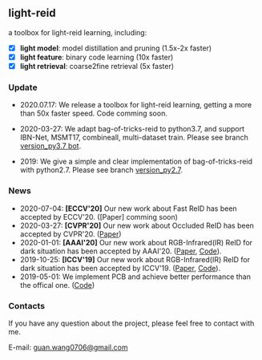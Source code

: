 ## light-reid
a toolbox for light-reid learning, including:
- [x] **light model**: model distillation and pruning (1.5x-2x faster)
- [x] **light feature**: binary code learning (10x faster)
- [x] **light retrieval**: coarse2fine retrieval (5x faster)

### Update
- 2020.07.17: We release a toolbox for light-reid learning, getting a more than 50x faster speed. Code comming soon.
* 2020-03-27: We adapt bag-of-tricks-reid to python3.7, and support IBN-Net, MSMT17, combineall, multi-dataset train. Please see branch [version_py3.7 bot](https://github.com/wangguanan/light-reid/tree/version_py3.7_bot).
- 2019: We give a simple and clear implementation of bag-of-tricks-reid with python2.7. Please see branch [version_py2.7](https://github.com/wangguanan/light-reid/tree/version_py2.7).

### News
* 2020-07-04: **[ECCV'20]** Our new work about Fast ReID has been accepted by ECCV'20. ([Paper] comming soon)
* 2020-03-27: **[CVPR'20]** Our new work about Occluded ReID has been accepted by CVPR'20. ([Paper](https://arxiv.org/abs/2003.08177))
* 2020-01-01: **[AAAI'20]** Our new work about RGB-Infrared(IR) ReID for dark situation has been accepted by AAAI'20. ([Paper](https://arxiv.org/pdf/2002.04114.pdf), [Code](https://github.com/wangguanan/JSIA-ReID)).
* 2019-10-25: **[ICCV'19]** Our new work about RGB-Infrared(IR) ReID for dark situation has been accepted by ICCV'19. ([Paper](http://openaccess.thecvf.com/content_ICCV_2019/papers/Wang_RGB-Infrared_Cross-Modality_Person_Re-Identification_via_Joint_Pixel_and_Feature_Alignment_ICCV_2019_paper.pdf), [Code](https://github.com/wangguanan/AlignGAN)).
* 2019-05-01: We implement PCB and achieve better performance than the offical one. ([Code](https://github.com/wangguanan/Pytorch-Person-ReID-Baseline-PCB-Beyond-Part-Models))

### Contacts
If you have any question about the project, please feel free to contact with me.

E-mail: guan.wang0706@gmail.com